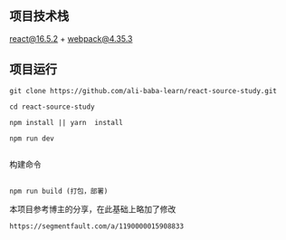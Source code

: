 
## 项目技术栈

react@16.5.2 + webpack@4.35.3



## 项目运行


```
git clone https://github.com/ali-baba-learn/react-source-study.git  

cd react-source-study 

npm install || yarn  install

npm run dev


```
构建命令
```

npm run build (打包，部署)

```

本项目参考博主的分享，在此基础上略加了修改

```
https://segmentfault.com/a/1190000015908833

```